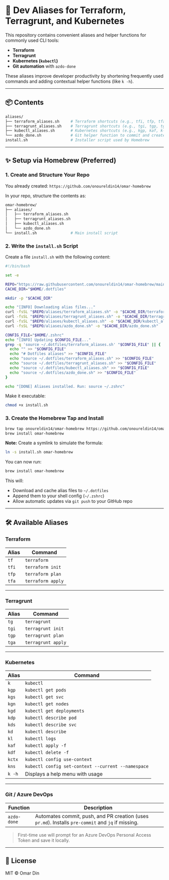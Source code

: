 # 🧰 Dev Aliases for Terraform, Terragrunt, and Kubernetes

This repository contains convenient aliases and helper functions for commonly used CLI tools:

* **Terraform**
* **Terragrunt**
* **Kubernetes (`kubectl`)**
* **Git automation** with `azdo-done`

These aliases improve developer productivity by shortening frequently used commands and adding contextual helper functions (like `k -h`).

---

## 📦 Contents

```bash
aliases/
├── terraform_aliases.sh     # Terraform shortcuts (e.g., tfi, tfp, tfa)
├── terragrunt_aliases.sh    # Terragrunt shortcuts (e.g., tgi, tgp, tga)
├── kubectl_aliases.sh       # Kubernetes shortcuts (e.g., kgp, kaf, k-h)
└── azdo_done.sh             # Git helper function to commit and create PRs
install.sh                   # Installer script used by Homebrew
```

---

## ✨ Setup via Homebrew (Preferred)

### 1. Create and Structure Your Repo

You already created: `https://github.com/onoureldin14/omar-homebrew`

In your repo, structure the contents as:

```bash
omar-homebrew/
├── aliases/
│   ├── terraform_aliases.sh
│   ├── terragrunt_aliases.sh
│   ├── kubectl_aliases.sh
│   └── azdo_done.sh
└── install.sh               # Main install script
```

### 2. Write the `install.sh` Script

Create a file `install.sh` with the following content:

```bash
#!/bin/bash

set -e

REPO="https://raw.githubusercontent.com/onoureldin14/omar-homebrew/main"
CACHE_DIR="$HOME/.dotfiles"

mkdir -p "$CACHE_DIR"

echo "[INFO] Downloading alias files..."
curl -fsSL "$REPO/aliases/terraform_aliases.sh" -o "$CACHE_DIR/terraform_aliases.sh"
curl -fsSL "$REPO/aliases/terragrunt_aliases.sh" -o "$CACHE_DIR/terragrunt_aliases.sh"
curl -fsSL "$REPO/aliases/kubectl_aliases.sh" -o "$CACHE_DIR/kubectl_aliases.sh"
curl -fsSL "$REPO/aliases/azdo_done.sh" -o "$CACHE_DIR/azdo_done.sh"

CONFIG_FILE="$HOME/.zshrc"
echo "[INFO] Updating $CONFIG_FILE..."
grep -q 'source ~/.dotfiles/terraform_aliases.sh' "$CONFIG_FILE" || {
  echo "" >> "$CONFIG_FILE"
  echo "# Dotfiles aliases" >> "$CONFIG_FILE"
  echo "source ~/.dotfiles/terraform_aliases.sh" >> "$CONFIG_FILE"
  echo "source ~/.dotfiles/terragrunt_aliases.sh" >> "$CONFIG_FILE"
  echo "source ~/.dotfiles/kubectl_aliases.sh" >> "$CONFIG_FILE"
  echo "source ~/.dotfiles/azdo_done.sh" >> "$CONFIG_FILE"
}

echo "[DONE] Aliases installed. Run: source ~/.zshrc"
```

Make it executable:

```bash
chmod +x install.sh
```

### 3. Create the Homebrew Tap and Install

```bash
brew tap onoureldin14/omar-homebrew https://github.com/onoureldin14/omar-homebrew.git
brew install omar-homebrew
```

**Note:** Create a symlink to simulate the formula:

```bash
ln -s install.sh omar-homebrew
```

You can now run:

```bash
brew install omar-homebrew
```

This will:

* Download and cache alias files to `~/.dotfiles`
* Append them to your shell config (`~/.zshrc`)
* Allow automatic updates via `git push` to your GitHub repo

---

## 🛠️ Available Aliases

### Terraform

| Alias | Command           |
| ----- | ----------------- |
| `tf`  | `terraform`       |
| `tfi` | `terraform init`  |
| `tfp` | `terraform plan`  |
| `tfa` | `terraform apply` |

---

### Terragrunt

| Alias | Command            |
| ----- | ------------------ |
| `tg`  | `terragrunt`       |
| `tgi` | `terragrunt init`  |
| `tgp` | `terragrunt plan`  |
| `tga` | `terragrunt apply` |

---

### Kubernetes

| Alias  | Command                                            |
| ------ | -------------------------------------------------- |
| `k`    | `kubectl`                                          |
| `kgp`  | `kubectl get pods`                                 |
| `kgs`  | `kubectl get svc`                                  |
| `kgn`  | `kubectl get nodes`                                |
| `kgd`  | `kubectl get deployments`                          |
| `kdp`  | `kubectl describe pod`                             |
| `kds`  | `kubectl describe svc`                             |
| `kd`   | `kubectl describe`                                 |
| `kl`   | `kubectl logs`                                     |
| `kaf`  | `kubectl apply -f`                                 |
| `kdf`  | `kubectl delete -f`                                |
| `kctx` | `kubectl config use-context`                       |
| `kns`  | `kubectl config set-context --current --namespace` |
| `k -h` | Displays a help menu with usage                    |

---

### Git / Azure DevOps

| Function    | Description                                                                                        |
| ----------- | -------------------------------------------------------------------------------------------------- |
| `azdo-done` | Automates commit, push, and PR creation (uses `pr.md`). Installs `pre-commit` and `jq` if missing. |

> First-time use will prompt for an Azure DevOps Personal Access Token and save it locally.

---

## 📄 License

MIT © Omar Din
